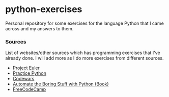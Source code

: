 # python-exercises
Personal repository for some exercises for the language Python that I came across and my answers to them.

### Sources
List of websites/other sources which has programming exercises that I've already done. I will add more as I do more exercises from different sources.
- [Project Euler](projecteuler.net/)
- [Practice Python](https://www.practicepython.org/)
- [Codewars](https://www.codewars.com/)
- [Automate the Boring Stuff with Python (Book)](https://automatetheboringstuff.com/)
- [FreeCodeCamp](https://www.freecodecamp.org)
